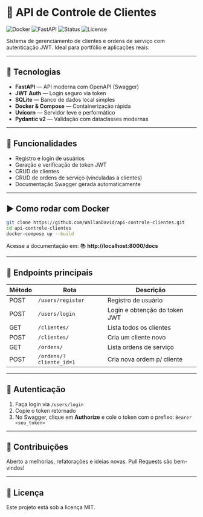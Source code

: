 # 💼 API de Controle de Clientes

![Docker](https://img.shields.io/badge/docker-ready-blue)
![FastAPI](https://img.shields.io/badge/FastAPI-0.95%2B-brightgreen)
![Status](https://img.shields.io/badge/status-em%20desenvolvimento-yellow)
![License](https://img.shields.io/github/license/WallanDavid/api-controle-clientes)

Sistema de gerenciamento de clientes e ordens de serviço com autenticação JWT. Ideal para portfólio e aplicações reais.

---

## 🚀 Tecnologias

- **FastAPI** — API moderna com OpenAPI (Swagger)
- **JWT Auth** — Login seguro via token
- **SQLite** — Banco de dados local simples
- **Docker & Compose** — Containerização rápida
- **Uvicorn** — Servidor leve e performático
- **Pydantic v2** — Validação com dataclasses modernas

---

## 🔧 Funcionalidades

- Registro e login de usuários
- Geração e verificação de token JWT
- CRUD de clientes
- CRUD de ordens de serviço (vinculadas a clientes)
- Documentação Swagger gerada automaticamente

---

## ▶️ Como rodar com Docker

```bash
git clone https://github.com/WallanDavid/api-controle-clientes.git
cd api-controle-clientes
docker-compose up --build
```

Acesse a documentação em:
📚 **http://localhost:8000/docs**

---

## 🧪 Endpoints principais

| Método | Rota                          | Descrição                      |
|--------|-------------------------------|--------------------------------|
| POST   | `/users/register`             | Registro de usuário            |
| POST   | `/users/login`                | Login e obtenção do token JWT  |
| GET    | `/clientes/`                  | Lista todos os clientes        |
| POST   | `/clientes/`                  | Cria um cliente novo           |
| GET    | `/ordens/`                    | Lista ordens de serviço        |
| POST   | `/ordens/?cliente_id=1`       | Cria nova ordem p/ cliente     |

---

## 🔐 Autenticação

1. Faça login via `/users/login`
2. Copie o token retornado
3. No Swagger, clique em **Authorize** e cole o token com o prefixo:
   `Bearer <seu_token>`

---

## 🤝 Contribuições

Aberto a melhorias, refatorações e ideias novas.
Pull Requests são bem-vindos!

---

## 📄 Licença

Este projeto está sob a licença MIT.
